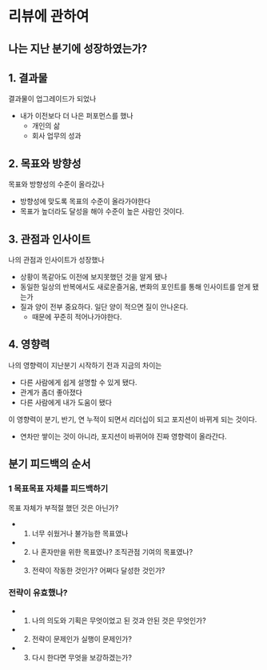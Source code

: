 # 리뷰에 관하여

## 나는 지난 분기에 성장하였는가?

## 1. 결과물
결과물이 업그레이드가 되었나
- 내가 이전보다 더 나은 퍼포먼스를 했나
  - 개인의 삶
  - 회사 업무의 성과

## 2. 목표와 방향성
목표와 방향성의 수준이 올라갔나
- 방향성에 맞도록 목표의 수준이 올라가야한다
- 목표가 높더라도 달성을 해야 수준이 높은 사람인 것이다.


## 3. 관점과 인사이트
나의 관점과 인사이트가 성장했나
- 상황이 똑같아도 이전에 보지못했던 것을 알게 됐나
- 동일한 일상의 반복에서도 새로운즐거움, 변화의 포인트를 통해 인사이트를 얻게 됐는가
- 질과 양이 전부 중요하다. 일단 양이 적으면 질이 안나온다.
  - 때문에 꾸준히 적어나가야한다.

## 4. 영향력
나의 영향력이 지난분기 시작하기 전과 지금의 차이는
- 다른 사람에게 쉽게 설명할 수 있게 됐다.
- 관계가 좀더 좋아졌다
- 다른 사람에게 내가 도움이 됐다

이 영향력이 분기, 반기, 연 누적이 되면서 리더십이 되고 포지션이 바뀌게 되는 것이다.
- 연차만 쌓이는 것이 아니라, 포지션이 바뀌어야 진짜 영향력이 올라간다.

## 분기 피드백의 순서
### 1 목표목표 자체를 피드백하기
목표 자체가 부적절 했던 것은 아닌가?
- 1. 너무 쉬웠거나 불가능한 목표였나
- 2. 나 혼자만을 위한 목표였나? 조직관점 기여의 목표였나?
- 3. 전략이 작동한 것인가? 어쩌다 달성한 것인가?

### 전략이 유효했나?
- 1. 나의 의도와 기획은 무엇이었고 된 것과 안된 것은 무엇인가?
- 2. 전략이 문제인가 실행이 문제인가?
- 3. 다시 한다면 무엇을 보강하겠는가?
